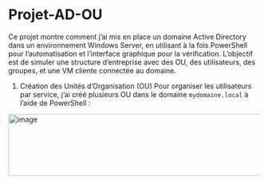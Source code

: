 # Projet-AD-OU

Ce projet montre comment j’ai mis en place un domaine Active Directory dans un environnement Windows Server, en utilisant à la fois PowerShell pour l’automatisation et l’interface graphique pour la vérification. L’objectif est de simuler une structure d’entreprise avec des OU, des utilisateurs, des groupes, et une VM cliente connectée au domaine.

1. Création des Unités d’Organisation (OU)
Pour organiser les utilisateurs par service, j’ai créé plusieurs OU dans le domaine ``mydomaine.local`` à l’aide de PowerShell :


<img width="697" height="124" alt="image" src="https://github.com/user-attachments/assets/0c0d5037-d264-4c4a-abe2-d3dd44429d88" />
